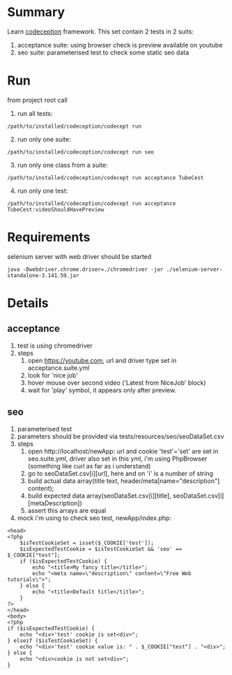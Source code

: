 # Summary
Learn [codeception](https://codeception.com/) framework. This set contain 2 tests in 2 suits:
1. acceptance suite: using browser check is preview available on youtube
2. seo suite: parameterised test to check some static seo data

# Run
from project root call

1. run all tests:
```shell script
/path/to/installed/codeception/codecept run
```
2. run only one suite:
```shell script
/path/to/installed/codeception/codecept run seo
```
3. run only one class from a suite:
```shell script
/path/to/installed/codeception/codecept run acceptance TubeCest
```
4. run only one test:
```shell script
/path/to/installed/codeception/codecept run acceptance TubeCest:videoShouldHavePreview
```

# Requirements
selenium server with web driver should be started 
```shell script
java -Dwebdriver.chrome.driver=./chromedriver -jar ./selenium-server-standalone-3.141.59.jar
```

# Details
## acceptance
1. test is using chromedriver
2. steps
    1. open https://youtube.com, url and driver type set in acceptance.suite.yml
    2. look for 'nice job'
    3. hover mouse over second video ('Latest from NiceJob' block)
    4. wait for 'play' symbol, it appears only after preview.
    
## seo
1. parameterised test
2. parameters should be provided via tests/resources/seo/seoDataSet.csv
3. steps
    1. open http://localhost/newApp: url and cookie 'test'='set' are set in seo.suite.yml, driver also set in this yml, i'm using PhpBrowser (something like curl as far as i understand)
    2. go to seoDataSet.csv\[i][url], here and on 'i' is a number of string
    3. build actual data array(title text, header/meta[name="description"] content);
    4. build expected data array(seoDataSet.csv\[i][title], seoDataSet.csv\[i][metaDescription])
    5. assert this arrays are equal
4. mock i'm using to check seo test, newApp/index.php:
```injectablephp
<head>
<?php
	$isTestCookieSet = isset($_COOKIE['test']);
	$isExpectedTestCookie = $isTestCookieSet && 'seo' == $_COOKIE["test"];
	if ($isExpectedTestCookie) {
		echo "<title>My fancy title</title>";
		echo "<meta name=\"description\" content=\"Free Web tutorials\">";
	} else {
		echo "<title>Default title</title>";
	}
?>
</head>
<body>
<?php
if ($isExpectedTestCookie) {
	echo "<div>'test' cookie is set<div>";
} elseif ($isTestCookieSet) {
	echo "<div>'test' cookie value is: " . $_COOKIE["test"] . "<div>";
} else {
	echo "<div>cookie is not set<div>";
}
```